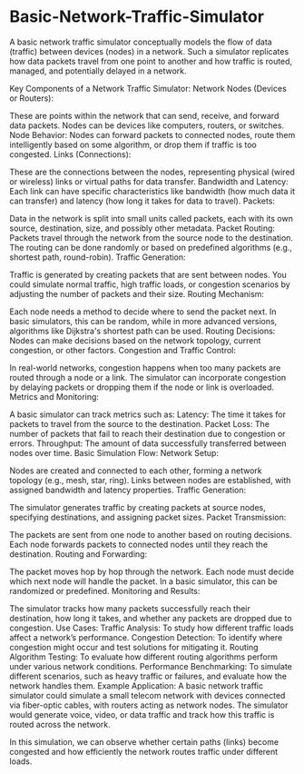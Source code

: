 # Basic-Network-Traffic-Simulator
A basic network traffic simulator conceptually models the flow of data (traffic) between devices (nodes) in a network. Such a simulator replicates how data packets travel from one point to another and how traffic is routed, managed, and potentially delayed in a network.

Key Components of a Network Traffic Simulator:
Network Nodes (Devices or Routers):

These are points within the network that can send, receive, and forward data packets. Nodes can be devices like computers, routers, or switches.
Node Behavior: Nodes can forward packets to connected nodes, route them intelligently based on some algorithm, or drop them if traffic is too congested.
Links (Connections):

These are the connections between the nodes, representing physical (wired or wireless) links or virtual paths for data transfer.
Bandwidth and Latency: Each link can have specific characteristics like bandwidth (how much data it can transfer) and latency (how long it takes for data to travel).
Packets:

Data in the network is split into small units called packets, each with its own source, destination, size, and possibly other metadata.
Packet Routing: Packets travel through the network from the source node to the destination. The routing can be done randomly or based on predefined algorithms (e.g., shortest path, round-robin).
Traffic Generation:

Traffic is generated by creating packets that are sent between nodes. You could simulate normal traffic, high traffic loads, or congestion scenarios by adjusting the number of packets and their size.
Routing Mechanism:

Each node needs a method to decide where to send the packet next. In basic simulators, this can be random, while in more advanced versions, algorithms like Dijkstra's shortest path can be used.
Routing Decisions: Nodes can make decisions based on the network topology, current congestion, or other factors.
Congestion and Traffic Control:

In real-world networks, congestion happens when too many packets are routed through a node or a link. The simulator can incorporate congestion by delaying packets or dropping them if the node or link is overloaded.
Metrics and Monitoring:

A basic simulator can track metrics such as:
Latency: The time it takes for packets to travel from the source to the destination.
Packet Loss: The number of packets that fail to reach their destination due to congestion or errors.
Throughput: The amount of data successfully transferred between nodes over time.
Basic Simulation Flow:
Network Setup:

Nodes are created and connected to each other, forming a network topology (e.g., mesh, star, ring).
Links between nodes are established, with assigned bandwidth and latency properties.
Traffic Generation:

The simulator generates traffic by creating packets at source nodes, specifying destinations, and assigning packet sizes.
Packet Transmission:

The packets are sent from one node to another based on routing decisions. Each node forwards packets to connected nodes until they reach the destination.
Routing and Forwarding:

The packet moves hop by hop through the network. Each node must decide which next node will handle the packet. In a basic simulator, this can be randomized or predefined.
Monitoring and Results:

The simulator tracks how many packets successfully reach their destination, how long it takes, and whether any packets are dropped due to congestion.
Use Cases:
Traffic Analysis: To study how different traffic loads affect a network’s performance.
Congestion Detection: To identify where congestion might occur and test solutions for mitigating it.
Routing Algorithm Testing: To evaluate how different routing algorithms perform under various network conditions.
Performance Benchmarking: To simulate different scenarios, such as heavy traffic or failures, and evaluate how the network handles them.
Example Application:
A basic network traffic simulator could simulate a small telecom network with devices connected via fiber-optic cables, with routers acting as network nodes. The simulator would generate voice, video, or data traffic and track how this traffic is routed across the network.

In this simulation, we can observe whether certain paths (links) become congested and how efficiently the network routes traffic under different loads.






